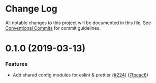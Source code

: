 # Change Log

All notable changes to this project will be documented in this file.
See [Conventional Commits](https://conventionalcommits.org) for commit guidelines.

# 0.1.0 (2019-03-13)


### Features

* Add shared config modules for eslint & prettier ([#224](http://github.com/RyzacInc/client-modules/packages/eslint-config/issues/224)) ([7fbeac6](http://github.com/RyzacInc/client-modules/packages/eslint-config/commit/7fbeac6))
